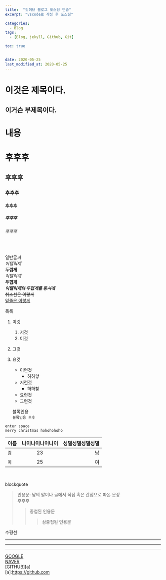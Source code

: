 ```yaml
---
title:  "깃허브 블로그 포스팅 연습"
excerpt: "vscode로 작성 후 포스팅"

categories:
  - Blog
tags:
  - [Blog, jekyll, Github, Git]

toc: true

 
date: 2020-05-25
last_modified_at: 2020-05-25
---
```


이것은 제목이다.
================

이거슨 부제목이다.
-----------------

# 내용  
# 후후후
## 후후후
### 후후후
#### 후후후
##### 후후후
###### 후후후
<br/>

일반글씨  
*이텔릭체*  
**두껍게**  
_이텔릭체_  
__두껍게__  
**_이텔릭체와 두껍게를 동시에_**  
~~취소선은 이렇게~~  
<u>밑줄은 이렇게</u>

목록
1. 이것
    1. 저것
    2. 이것
2. 그것
3. 요것
    - 이런것
        - 하하핳
    - 저런것
        - 하하핳
    * 요런것
    + 그런것    
    
    블록인용  
`블록인용 후후`  

```qwer
enter space
merry christmas hohohohoho
```

이름 | 나이나이나이나이 | 성별성별성별성별
--- | :---: | ---:
`김` | 23 | 남
`이` | 25 | 여

<br/>

blockquote  
>인용문: 남의 말이나 글에서 직접 혹은 간접으로 따온 문장  
후후후
>>중첩된 인용문
>>>삼중첩된 인용문  

수평선  

---
***
___




[GOOGLE](https://google.com)  
[NAVER](naver.com)  
[GITHUB][a]  
[a]:https://github.com  

